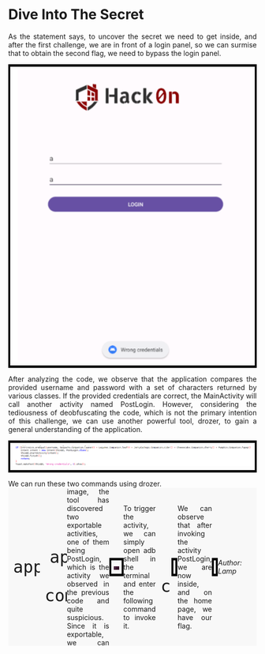 # Dive Into The Secret
<p align="justify">
  As the statement says, to uncover the secret we need to get inside, and after the first challenge, we are in front of a login panel, so we can surmise that to obtain the second flag, we need to bypass the login panel. 
</p>

<table align="center" style="border-collapse: collapse; border: 4px solid #000;">
  <tr>
    <td style="padding: 5px; text-align: center;">
      <img src="./img/1.png">
    </td>
  </tr>
</table>

<p align="justify">
After analyzing the code, we observe that the application compares the provided username and password with a set of characters returned by various classes. If the provided credentials are correct, the MainActivity will call another activity named PostLogin. However, considering the tediousness of deobfuscating the code, which is not the primary intention of this challenge, we can use another powerful tool, drozer, to gain a general understanding of the application. 
</p>
<table align="center" style="border-collapse: collapse; border: 4px solid #000;">
  <tr>
    <td style="padding: 5px; text-align: center;">
      <img src="./img/2.png">
    </td>
  </tr>
</table>
We can run these two commands using drozer.
<div style="background-color: #f8f8f8; padding: 10px; overflow-y: auto; max-height: 300px; display: flex; justify-content: center; align-items: center;">
<pre style="font-size: 1.2em; margin: 0; padding-left: 0;">
<code style="font-size: 2em; display: inline-block; text-align: center;">run app.package.attacksurface com.android.hackon</code>
</pre>

<div style="background-color: #f8f8f8; padding: 10px; overflow-y: auto; max-height: 300px; display: flex; justify-content: center; align-items: center;">
<pre style="font-size: 1.2em; margin: 0; padding-left: 0;">
<code style="font-size: 2em; display: inline-block; text-align: center;">run app.activity.info -a com.android.hackon</code>
</pre>


<p align="justify">
We can see in the following image, the tool has discovered two exportable activities, one of them being PostLogin, which is the activity we observed in the previous code and quite suspicious. Since it is exportable, we can invoke this activity using adb. 
</p>

<table align="center" style="border-collapse: collapse; border: 4px solid #000;">
  <tr>
    <td style="padding: 5px; text-align: center;">
      <img src="./img/3.png">
    </td>
  </tr>
</table>

<p align="justify">
To trigger the activity, we can simply open adb shell in the terminal and enter the following command to invoke it.
</p>

<div style="background-color: #f8f8f8; padding: 10px; overflow-y: auto; max-height: 300px; display: flex; justify-content: center; align-items: center;">
<pre style="font-size: 1.2em; margin: 0; padding-left: 0;">
<code style="font-size: 2em; display: inline-block; text-align: center;">adb shell
am start –n com.android.hackon/.PostLogin</code>
</pre>
  
<table align="center" style="border-collapse: collapse; border: 4px solid #000;">
  <tr>
    <td style="padding: 5px; text-align: center;">
      <img src="./img/4.png">
    </td>
  </tr>
</table>


<p align="justify">
We can observe that after invoking the activity PostLogin, we are now inside, and on the home page, we have our flag. 
</p>
<table align="center" style="border-collapse: collapse; border: 4px solid #000;">
  <tr>
    <td style="padding: 5px; text-align: center;">
      <img src="./img/5.png">
    </td>
  </tr>
</table>

*Author: Lamp*
